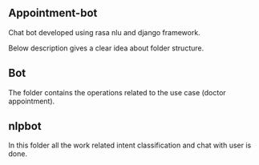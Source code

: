 ## Appointment-bot

Chat bot developed using rasa nlu and django framework.

Below description gives a clear idea about folder structure.

## Bot 

The folder contains the operations related to the use case (doctor appointment).

## nlpbot 

In this folder all the work related intent classification and chat with user is done.

